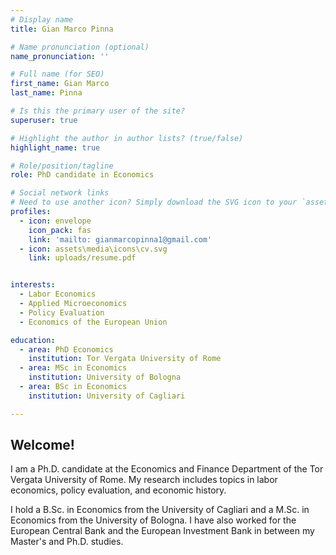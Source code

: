 ```yaml
---
# Display name
title: Gian Marco Pinna

# Name pronunciation (optional)
name_pronunciation: ''

# Full name (for SEO)
first_name: Gian Marco
last_name: Pinna

# Is this the primary user of the site?
superuser: true

# Highlight the author in author lists? (true/false)
highlight_name: true

# Role/position/tagline
role: PhD candidate in Economics

# Social network links
# Need to use another icon? Simply download the SVG icon to your `assets/media/icons/` folder.
profiles:
  - icon: envelope
    icon_pack: fas
    link: 'mailto: gianmarcopinna1@gmail.com'
  - icon: assets\media\icons\cv.svg
    link: uploads/resume.pdf


interests:
  - Labor Economics
  - Applied Microeconomics
  - Policy Evaluation
  - Economics of the European Union

education:
  - area: PhD Economics 
    institution: Tor Vergata University of Rome
  - area: MSc in Economics
    institution: University of Bologna
  - area: BSc in Economics
    institution: University of Cagliari

---
```


## Welcome!

I am a Ph.D. candidate at the Economics and Finance Department of the Tor Vergata University of Rome. My research includes topics in labor economics, policy evaluation, and economic history.

I hold a B.Sc. in Economics from the University of Cagliari and a M.Sc. in Economics from the University of Bologna. I have also worked for the European Central Bank and the European Investment Bank in between my Master's and Ph.D. studies.
